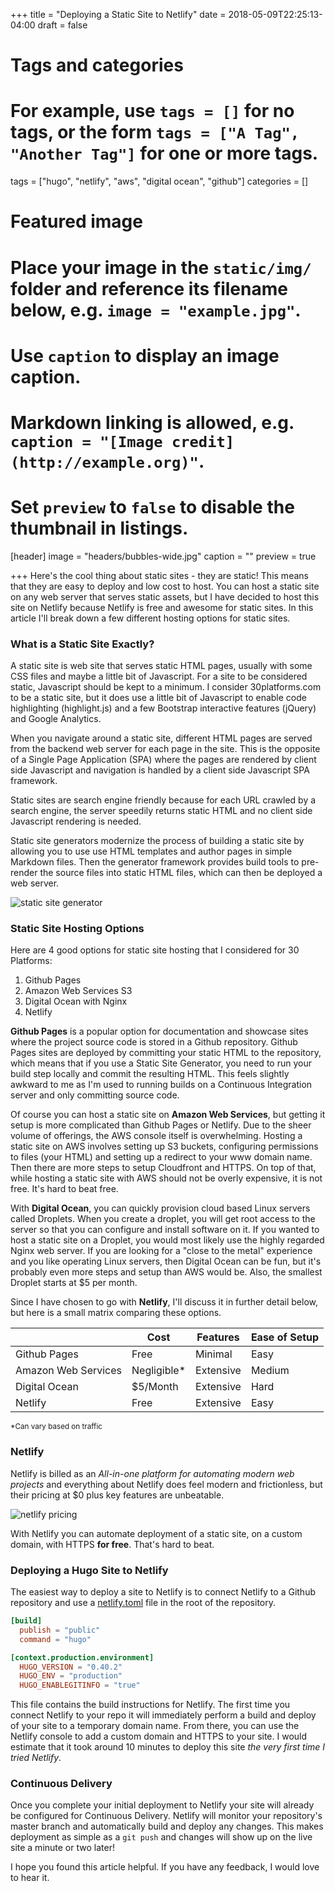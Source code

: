 +++
title = "Deploying a Static Site to Netlify"
date = 2018-05-09T22:25:13-04:00
draft = false

# Tags and categories
# For example, use `tags = []` for no tags, or the form `tags = ["A Tag", "Another Tag"]` for one or more tags.
tags = ["hugo", "netlify", "aws", "digital ocean", "github"]
categories = []

# Featured image
# Place your image in the `static/img/` folder and reference its filename below, e.g. `image = "example.jpg"`.
# Use `caption` to display an image caption.
#   Markdown linking is allowed, e.g. `caption = "[Image credit](http://example.org)"`.
# Set `preview` to `false` to disable the thumbnail in listings.
[header]
image = "headers/bubbles-wide.jpg"
caption = ""
preview = true

+++
Here's the cool thing about static sites - they are static! This means that they are easy to deploy and low cost to host. You can host a static site on any web server that  serves static assets, but I have decided to host this site on Netlify because Netlify is free and awesome for static sites. In this article I'll break down a few different hosting options for static sites.

### What is a Static Site Exactly?

A static site is web site that serves static HTML pages, usually with some CSS files and maybe a little bit of Javascript. For a site to be considered static, Javascript should be kept to a minimum. I consider 30platforms.com to be a static site, but it does use a little bit of Javascript to enable code highlighting (highlight.js) and a few Bootstrap interactive features (jQuery) and Google Analytics.

When you navigate around a static site, different HTML pages are served from the backend web server for each page in the site. This is the opposite of a Single Page Application (SPA) where the pages are rendered by client side Javascript and navigation is handled by a client side Javascript SPA framework.

Static sites are search engine friendly because for each URL crawled by a search engine, the server speedily returns static HTML and no client side Javascript rendering is needed. 

Static site generators modernize the process of building a static site by allowing you to use use HTML templates and author pages in simple Markdown files. Then the generator framework provides build tools to pre-render the source files into static HTML files, which can then be deployed a web server.

![static site generator](/img/static-site-generator.png)

### Static Site Hosting Options

Here are 4 good options for static site hosting that I considered for 30 Platforms:

1. Github Pages
2. Amazon Web Services S3
3. Digital Ocean with Nginx
4. Netlify

**Github Pages** is a popular option for documentation and showcase sites where the project source code is stored in a Github repository. Github Pages sites are deployed by committing your static HTML to the repository, which means that if you use a Static Site Generator, you need to run your build step locally and commit the resulting HTML. This feels slightly awkward to me as I'm used to running builds on a Continuous Integration server and only committing source code.

Of course you can host a static site on **Amazon Web Services**, but getting it setup is more complicated than Github Pages or Netlify. Due to the sheer volume of offerings, the AWS console itself is overwhelming. Hosting a static site on AWS involves setting up S3 buckets, configuring permissions to files (your HTML) and setting up a redirect to your www domain name. Then there are more steps to setup Cloudfront and HTTPS. On top of that, while hosting a static site with AWS should not be overly expensive, it is not free. It's hard to beat free.

With **Digital Ocean**, you can quickly provision cloud based Linux servers called Droplets. When you create a droplet, you will get root access to the server so that you can configure and install software on it. If you wanted to host a static site on a Droplet, you would most likely use the highly regarded Nginx web server. If you are looking for a "close to the metal" experience and you like operating Linux servers, then Digital Ocean can be fun, but it's probably even more steps and setup than AWS would be. Also, the smallest Droplet starts at $5 per month.

Since I have chosen to go with **Netlify**, I'll discuss it in further detail below, but here is a small matrix comparing these options.

<table class="table">
  <thead>
    <tr>
      <th></th><th>Cost</th><th>Features</th><th>Ease of Setup</th>
    </tr>
  </thead>
  <tbody>
    <tr>
      <td>Github Pages</td><td>Free</td><td>Minimal</td><td>Easy</td>
    </tr>
    <tr>
      <td>Amazon Web Services</td><td>Negligible*</td><td>Extensive</td><td>Medium</td>
    </tr>
    <tr>
      <td>Digital Ocean</td><td>$5/Month</td><td>Extensive</td><td>Hard</td>
    </tr>
    <tr>
      <td>Netlify</td><td>Free</td><td>Extensive</td><td>Easy</td>
    </tr>
  </tbody>
</table>

<small>*Can vary based on traffic</small>

### Netlify

Netlify is billed as an *All-in-one platform for automating modern web projects* and everything about Netlify does feel modern and frictionless, but their pricing at $0 plus key features are unbeatable.

![netlify pricing](/img/netlify-pricing.png)

With Netlify you can automate deployment of a static site, on a custom domain, with HTTPS **for free**. That's hard to beat.

### Deploying a Hugo Site to Netlify

The easiest way to deploy a site to Netlify is to connect Netlify to a Github repository and use a [netlify.toml](https://github.com/30platforms/30platforms/blob/master/netlify.toml) file in the root of the repository.

```toml
[build]
  publish = "public"
  command = "hugo"

[context.production.environment]
  HUGO_VERSION = "0.40.2"
  HUGO_ENV = "production"
  HUGO_ENABLEGITINFO = "true"
```
This file contains the build instructions for Netlify. The first time you connect Netlify to your repo it will immediately perform a build and deploy of your site to a temporary domain name. From there, you can use the Netlify console to add a custom domain and HTTPS to your site. I would estimate that it took around 10 minutes to deploy this site *the very first time I tried Netlify*.

### Continuous Delivery

Once you complete your initial deployment to Netlify your site will already be configured for Continuous Delivery. Netlify will monitor your repository's master branch and automatically build and deploy any changes. This makes deployment as simple as a `git push` and changes will show up on the live site a minute or two later!

I hope you found this article helpful. If you have any feedback, I would love to hear it.
